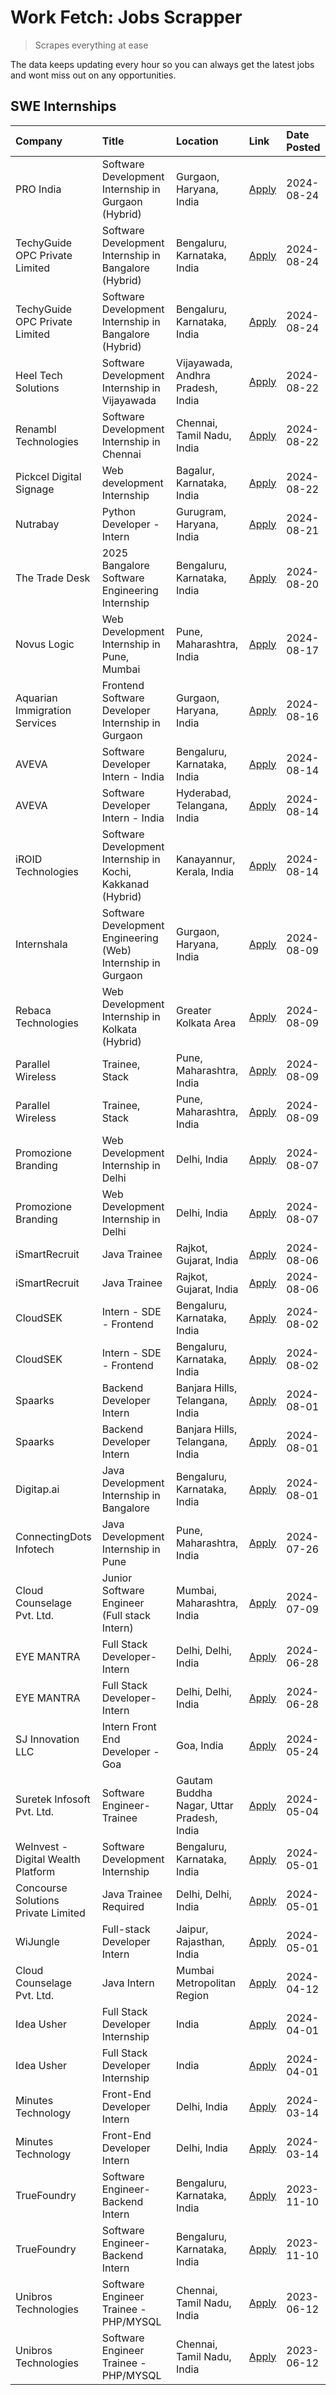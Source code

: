 # Work Fetch: Jobs Scrapper
> Scrapes everything at ease

The data keeps updating every hour so you can always get the latest jobs and wont miss out on any opportunities.

## SWE Internships
<!--START_SECTION:workfetch-->
| Company                             | Title                                                        | Location                                  | Link                                                                                                                                                                                                                                                                                          | Date Posted   |
|:------------------------------------|:-------------------------------------------------------------|:------------------------------------------|:----------------------------------------------------------------------------------------------------------------------------------------------------------------------------------------------------------------------------------------------------------------------------------------------|:--------------|
| PRO India                           | Software Development Internship in Gurgaon (Hybrid)          | Gurgaon, Haryana, India                   | [Apply](https://in.linkedin.com/jobs/view/software-development-internship-in-gurgaon-hybrid-at-pro-india-4009587664?position=43&pageNum=0&refId=VwQ%2FOae3hIuhZ12QGIo4nQ%3D%3D&trackingId=0JDNcTAcfe5nFEg3AtL2pw%3D%3D&trk=public_jobs_jserp-result_search-card)                              | 2024-08-24    |
| TechyGuide OPC Private Limited      | Software Development Internship in Bangalore (Hybrid)        | Bengaluru, Karnataka, India               | [Apply](https://in.linkedin.com/jobs/view/software-development-internship-in-bangalore-hybrid-at-techyguide-opc-private-limited-4009591646?position=50&pageNum=0&refId=VwQ%2FOae3hIuhZ12QGIo4nQ%3D%3D&trackingId=CCeK%2B%2FkqlXan7VZk%2BgmXAg%3D%3D&trk=public_jobs_jserp-result_search-card) | 2024-08-24    |
| TechyGuide OPC Private Limited      | Software Development Internship in Bangalore (Hybrid)        | Bengaluru, Karnataka, India               | [Apply](https://in.linkedin.com/jobs/view/software-development-internship-in-bangalore-hybrid-at-techyguide-opc-private-limited-4009591646?position=1&pageNum=5&refId=FhKtOTwfCM2%2FHMpIAGjd8A%3D%3D&trackingId=HF%2BXe0tKe%2FA7ph2%2FVmXMWA%3D%3D&trk=public_jobs_jserp-result_search-card)  | 2024-08-24    |
| Heel Tech Solutions                 | Software Development Internship in Vijayawada                | Vijayawada, Andhra Pradesh, India         | [Apply](https://in.linkedin.com/jobs/view/software-development-internship-in-vijayawada-at-heel-tech-solutions-4007906692?position=36&pageNum=0&refId=VwQ%2FOae3hIuhZ12QGIo4nQ%3D%3D&trackingId=BKqWinxrrfqB0wcI4924Vg%3D%3D&trk=public_jobs_jserp-result_search-card)                        | 2024-08-22    |
| Renambl Technologies                | Software Development Internship in Chennai                   | Chennai, Tamil Nadu, India                | [Apply](https://in.linkedin.com/jobs/view/software-development-internship-in-chennai-at-renambl-technologies-4007910299?position=47&pageNum=0&refId=VwQ%2FOae3hIuhZ12QGIo4nQ%3D%3D&trackingId=cM0q7KV%2BMdKapxe7rzMOpA%3D%3D&trk=public_jobs_jserp-result_search-card)                        | 2024-08-22    |
| Pickcel Digital Signage             | Web development Internship                                   | Bagalur, Karnataka, India                 | [Apply](https://in.linkedin.com/jobs/view/web-development-internship-at-pickcel-digital-signage-4005388106?position=6&pageNum=7&refId=gPKjx1scHZyYYllOoqrtbg%3D%3D&trackingId=CHARgbo0sOaYgjjHiwm%2BEg%3D%3D&trk=public_jobs_jserp-result_search-card)                                        | 2024-08-22    |
| Nutrabay                            | Python Developer - Intern                                    | Gurugram, Haryana, India                  | [Apply](https://in.linkedin.com/jobs/view/python-developer-intern-at-nutrabay-4003909226?position=45&pageNum=0&refId=VwQ%2FOae3hIuhZ12QGIo4nQ%3D%3D&trackingId=%2BNWa5CT6PTVfYF4D57JnwA%3D%3D&trk=public_jobs_jserp-result_search-card)                                                       | 2024-08-21    |
| The Trade Desk                      | 2025 Bangalore Software Engineering Internship               | Bengaluru, Karnataka, India               | [Apply](https://in.linkedin.com/jobs/view/2025-bangalore-software-engineering-internship-at-the-trade-desk-3987456531?position=10&pageNum=0&refId=VwQ%2FOae3hIuhZ12QGIo4nQ%3D%3D&trackingId=PV6mE1L4zc2YLN5X0pdLRg%3D%3D&trk=public_jobs_jserp-result_search-card)                            | 2024-08-20    |
| Novus Logic                         | Web Development Internship in Pune, Mumbai                   | Pune, Maharashtra, India                  | [Apply](https://in.linkedin.com/jobs/view/web-development-internship-in-pune-mumbai-at-novus-logic-4003713081?position=49&pageNum=0&refId=VwQ%2FOae3hIuhZ12QGIo4nQ%3D%3D&trackingId=I0wfxw%2BQkeTwtiClt66cXA%3D%3D&trk=public_jobs_jserp-result_search-card)                                  | 2024-08-17    |
| Aquarian Immigration Services       | Frontend Software Developer Internship in Gurgaon            | Gurgaon, Haryana, India                   | [Apply](https://in.linkedin.com/jobs/view/frontend-software-developer-internship-in-gurgaon-at-aquarian-immigration-services-4003119832?position=3&pageNum=7&refId=gPKjx1scHZyYYllOoqrtbg%3D%3D&trackingId=h62fWWWXZHdoxKjGePMbbw%3D%3D&trk=public_jobs_jserp-result_search-card)             | 2024-08-16    |
| AVEVA                               | Software Developer Intern - India                            | Bengaluru, Karnataka, India               | [Apply](https://in.linkedin.com/jobs/view/software-developer-intern-india-at-aveva-3998279987?position=7&pageNum=0&refId=VwQ%2FOae3hIuhZ12QGIo4nQ%3D%3D&trackingId=s9wARxFWMtV62RfE7xQHaQ%3D%3D&trk=public_jobs_jserp-result_search-card)                                                     | 2024-08-14    |
| AVEVA                               | Software Developer Intern - India                            | Hyderabad, Telangana, India               | [Apply](https://in.linkedin.com/jobs/view/software-developer-intern-india-at-aveva-3998281598?position=13&pageNum=0&refId=VwQ%2FOae3hIuhZ12QGIo4nQ%3D%3D&trackingId=Cl5WmFRJ1Gcvb1%2F7q0nXiw%3D%3D&trk=public_jobs_jserp-result_search-card)                                                  | 2024-08-14    |
| iROID Technologies                  | Software Development Internship in Kochi, Kakkanad (Hybrid)  | Kanayannur, Kerala, India                 | [Apply](https://in.linkedin.com/jobs/view/software-development-internship-in-kochi-kakkanad-hybrid-at-iroid-technologies-4001742220?position=7&pageNum=7&refId=gPKjx1scHZyYYllOoqrtbg%3D%3D&trackingId=IX5HoitLpRfOqIDVnEhraA%3D%3D&trk=public_jobs_jserp-result_search-card)                 | 2024-08-14    |
| Internshala                         | Software Development Engineering (Web) Internship in Gurgaon | Gurgaon, Haryana, India                   | [Apply](https://in.linkedin.com/jobs/view/software-development-engineering-web-internship-in-gurgaon-at-internshala-3997620471?position=4&pageNum=0&refId=VwQ%2FOae3hIuhZ12QGIo4nQ%3D%3D&trackingId=KTTOwLlv6UW1QSwGRGhzWQ%3D%3D&trk=public_jobs_jserp-result_search-card)                    | 2024-08-09    |
| Rebaca Technologies                 | Web Development Internship in Kolkata (Hybrid)               | Greater Kolkata Area                      | [Apply](https://in.linkedin.com/jobs/view/web-development-internship-in-kolkata-hybrid-at-rebaca-technologies-3997621369?position=42&pageNum=0&refId=VwQ%2FOae3hIuhZ12QGIo4nQ%3D%3D&trackingId=vs4%2FmM4P7jaT0yN33noAYw%3D%3D&trk=public_jobs_jserp-result_search-card)                       | 2024-08-09    |
| Parallel Wireless                   | Trainee, Stack                                               | Pune, Maharashtra, India                  | [Apply](https://in.linkedin.com/jobs/view/trainee-stack-at-parallel-wireless-3905689841?position=56&pageNum=0&refId=VwQ%2FOae3hIuhZ12QGIo4nQ%3D%3D&trackingId=TreZRP25cxY%2Bg%2B1S6jWtxA%3D%3D&trk=public_jobs_jserp-result_search-card)                                                      | 2024-08-09    |
| Parallel Wireless                   | Trainee, Stack                                               | Pune, Maharashtra, India                  | [Apply](https://in.linkedin.com/jobs/view/trainee-stack-at-parallel-wireless-3905689841?position=7&pageNum=5&refId=FhKtOTwfCM2%2FHMpIAGjd8A%3D%3D&trackingId=t11DwLD6OBZytERaasv8NQ%3D%3D&trk=public_jobs_jserp-result_search-card)                                                           | 2024-08-09    |
| Promozione Branding                 | Web Development Internship in Delhi                          | Delhi, India                              | [Apply](https://in.linkedin.com/jobs/view/web-development-internship-in-delhi-at-promozione-branding-3995559880?position=28&pageNum=0&refId=VwQ%2FOae3hIuhZ12QGIo4nQ%3D%3D&trackingId=9et5hwQahvP5M1Xz715yoQ%3D%3D&trk=public_jobs_jserp-result_search-card)                                  | 2024-08-07    |
| Promozione Branding                 | Web Development Internship in Delhi                          | Delhi, India                              | [Apply](https://in.linkedin.com/jobs/view/web-development-internship-in-delhi-at-promozione-branding-3995559880?position=3&pageNum=2&refId=jVd0mVmyIlFCg57BgNo2Yw%3D%3D&trackingId=rGDImU9c6unjc6sZ2Rf1aQ%3D%3D&trk=public_jobs_jserp-result_search-card)                                     | 2024-08-07    |
| iSmartRecruit                       | Java Trainee                                                 | Rajkot, Gujarat, India                    | [Apply](https://in.linkedin.com/jobs/view/java-trainee-at-ismartrecruit-3992301825?position=33&pageNum=0&refId=VwQ%2FOae3hIuhZ12QGIo4nQ%3D%3D&trackingId=JTvG%2B4WTwrmlp98yrozAzg%3D%3D&trk=public_jobs_jserp-result_search-card)                                                             | 2024-08-06    |
| iSmartRecruit                       | Java Trainee                                                 | Rajkot, Gujarat, India                    | [Apply](https://in.linkedin.com/jobs/view/java-trainee-at-ismartrecruit-3992301825?position=8&pageNum=2&refId=jVd0mVmyIlFCg57BgNo2Yw%3D%3D&trackingId=e9dCIxMEAx41jAdkB8VSVQ%3D%3D&trk=public_jobs_jserp-result_search-card)                                                                  | 2024-08-06    |
| CloudSEK                            | Intern - SDE - Frontend                                      | Bengaluru, Karnataka, India               | [Apply](https://in.linkedin.com/jobs/view/intern-sde-frontend-at-cloudsek-3991574495?position=27&pageNum=0&refId=VwQ%2FOae3hIuhZ12QGIo4nQ%3D%3D&trackingId=rOk7Hj5CQx7RjtX%2F1HglBg%3D%3D&trk=public_jobs_jserp-result_search-card)                                                           | 2024-08-02    |
| CloudSEK                            | Intern - SDE - Frontend                                      | Bengaluru, Karnataka, India               | [Apply](https://in.linkedin.com/jobs/view/intern-sde-frontend-at-cloudsek-3991574495?position=2&pageNum=2&refId=jVd0mVmyIlFCg57BgNo2Yw%3D%3D&trackingId=om3bu%2B8uny4FuRtXhLeRlw%3D%3D&trk=public_jobs_jserp-result_search-card)                                                              | 2024-08-02    |
| Spaarks                             | Backend Developer Intern                                     | Banjara Hills, Telangana, India           | [Apply](https://in.linkedin.com/jobs/view/backend-developer-intern-at-spaarks-3990226465?position=31&pageNum=0&refId=VwQ%2FOae3hIuhZ12QGIo4nQ%3D%3D&trackingId=pnpZqnZQR6ZYoS%2Fi%2BGiqOg%3D%3D&trk=public_jobs_jserp-result_search-card)                                                     | 2024-08-01    |
| Spaarks                             | Backend Developer Intern                                     | Banjara Hills, Telangana, India           | [Apply](https://in.linkedin.com/jobs/view/backend-developer-intern-at-spaarks-3990226465?position=6&pageNum=2&refId=jVd0mVmyIlFCg57BgNo2Yw%3D%3D&trackingId=Jrx2QuQuuAfq%2F7KGw64Xuw%3D%3D&trk=public_jobs_jserp-result_search-card)                                                          | 2024-08-01    |
| Digitap.ai                          | Java Development Internship in Bangalore                     | Bengaluru, Karnataka, India               | [Apply](https://in.linkedin.com/jobs/view/java-development-internship-in-bangalore-at-digitap-ai-3990246711?position=9&pageNum=7&refId=gPKjx1scHZyYYllOoqrtbg%3D%3D&trackingId=EEx6pHmVOCDA8%2FkDOwFjbQ%3D%3D&trk=public_jobs_jserp-result_search-card)                                       | 2024-08-01    |
| ConnectingDots Infotech             | Java Development Internship in Pune                          | Pune, Maharashtra, India                  | [Apply](https://in.linkedin.com/jobs/view/java-development-internship-in-pune-at-connectingdots-infotech-3983314097?position=41&pageNum=0&refId=VwQ%2FOae3hIuhZ12QGIo4nQ%3D%3D&trackingId=yd%2FhQ%2FUi4CrJzebfz%2BrX9w%3D%3D&trk=public_jobs_jserp-result_search-card)                        | 2024-07-26    |
| Cloud Counselage Pvt. Ltd.          | Junior Software Engineer (Full stack Intern)                 | Mumbai, Maharashtra, India                | [Apply](https://in.linkedin.com/jobs/view/junior-software-engineer-full-stack-intern-at-cloud-counselage-pvt-ltd-3967725851?position=23&pageNum=0&refId=VwQ%2FOae3hIuhZ12QGIo4nQ%3D%3D&trackingId=YwpK6SLPEatraKJBzxBonA%3D%3D&trk=public_jobs_jserp-result_search-card)                      | 2024-07-09    |
| EYE MANTRA                          | Full Stack Developer- Intern                                 | Delhi, Delhi, India                       | [Apply](https://in.linkedin.com/jobs/view/full-stack-developer-intern-at-eye-mantra-3960988037?position=54&pageNum=0&refId=VwQ%2FOae3hIuhZ12QGIo4nQ%3D%3D&trackingId=GANhsQDKZ3hoiEiHHH1Efg%3D%3D&trk=public_jobs_jserp-result_search-card)                                                   | 2024-06-28    |
| EYE MANTRA                          | Full Stack Developer- Intern                                 | Delhi, Delhi, India                       | [Apply](https://in.linkedin.com/jobs/view/full-stack-developer-intern-at-eye-mantra-3960988037?position=5&pageNum=5&refId=FhKtOTwfCM2%2FHMpIAGjd8A%3D%3D&trackingId=QA5WVtEr8KME3Y9s8wZObw%3D%3D&trk=public_jobs_jserp-result_search-card)                                                    | 2024-06-28    |
| SJ Innovation LLC                   | Intern Front End Developer - Goa                             | Goa, India                                | [Apply](https://in.linkedin.com/jobs/view/intern-front-end-developer-goa-at-sj-innovation-llc-3931678611?position=19&pageNum=0&refId=VwQ%2FOae3hIuhZ12QGIo4nQ%3D%3D&trackingId=5BeL4EQo%2B6u5qNMac3CzzA%3D%3D&trk=public_jobs_jserp-result_search-card)                                       | 2024-05-24    |
| Suretek Infosoft Pvt. Ltd.          | Software Engineer-Trainee                                    | Gautam Buddha Nagar, Uttar Pradesh, India | [Apply](https://in.linkedin.com/jobs/view/software-engineer-trainee-at-suretek-infosoft-pvt-ltd-3916999948?position=44&pageNum=0&refId=VwQ%2FOae3hIuhZ12QGIo4nQ%3D%3D&trackingId=ixt0dAqtRnZlS3%2Fs39%2F7bg%3D%3D&trk=public_jobs_jserp-result_search-card)                                   | 2024-05-04    |
| WeInvest - Digital Wealth Platform  | Software Development Internship                              | Bengaluru, Karnataka, India               | [Apply](https://in.linkedin.com/jobs/view/software-development-internship-at-weinvest-digital-wealth-platform-3912867225?position=3&pageNum=0&refId=VwQ%2FOae3hIuhZ12QGIo4nQ%3D%3D&trackingId=vdboJ4LI3SgH9bAnxTOGFw%3D%3D&trk=public_jobs_jserp-result_search-card)                          | 2024-05-01    |
| Concourse Solutions Private Limited | Java Trainee Required                                        | Delhi, Delhi, India                       | [Apply](https://in.linkedin.com/jobs/view/java-trainee-required-at-concourse-solutions-private-limited-3912869388?position=16&pageNum=0&refId=VwQ%2FOae3hIuhZ12QGIo4nQ%3D%3D&trackingId=zdWjoOByJGYiVtxf3Xje4Q%3D%3D&trk=public_jobs_jserp-result_search-card)                                | 2024-05-01    |
| WiJungle                            | Full-stack Developer Intern                                  | Jaipur, Rajasthan, India                  | [Apply](https://in.linkedin.com/jobs/view/full-stack-developer-intern-at-wijungle-3912864543?position=4&pageNum=7&refId=gPKjx1scHZyYYllOoqrtbg%3D%3D&trackingId=7c1c4UsjoOkiXuDg98sF2A%3D%3D&trk=public_jobs_jserp-result_search-card)                                                        | 2024-05-01    |
| Cloud Counselage Pvt. Ltd.          | Java Intern                                                  | Mumbai Metropolitan Region                | [Apply](https://in.linkedin.com/jobs/view/java-intern-at-cloud-counselage-pvt-ltd-3896025667?position=48&pageNum=0&refId=VwQ%2FOae3hIuhZ12QGIo4nQ%3D%3D&trackingId=Z9H7Yh6pDUAFGDQgsgOmQA%3D%3D&trk=public_jobs_jserp-result_search-card)                                                     | 2024-04-12    |
| Idea Usher                          | Full Stack Developer Internship                              | India                                     | [Apply](https://in.linkedin.com/jobs/view/full-stack-developer-internship-at-idea-usher-3879565540?position=30&pageNum=0&refId=VwQ%2FOae3hIuhZ12QGIo4nQ%3D%3D&trackingId=xcJCMg2Q52xhe%2FTUELo15w%3D%3D&trk=public_jobs_jserp-result_search-card)                                             | 2024-04-01    |
| Idea Usher                          | Full Stack Developer Internship                              | India                                     | [Apply](https://in.linkedin.com/jobs/view/full-stack-developer-internship-at-idea-usher-3879565540?position=5&pageNum=2&refId=jVd0mVmyIlFCg57BgNo2Yw%3D%3D&trackingId=w6CgiQ%2FJZpMoJW5Ld6FjYw%3D%3D&trk=public_jobs_jserp-result_search-card)                                                | 2024-04-01    |
| Minutes Technology                  | Front-End Developer Intern                                   | Delhi, India                              | [Apply](https://in.linkedin.com/jobs/view/front-end-developer-intern-at-minutes-technology-3853712549?position=26&pageNum=0&refId=VwQ%2FOae3hIuhZ12QGIo4nQ%3D%3D&trackingId=el61z3knYG9c5v0XRNCl1Q%3D%3D&trk=public_jobs_jserp-result_search-card)                                            | 2024-03-14    |
| Minutes Technology                  | Front-End Developer Intern                                   | Delhi, India                              | [Apply](https://in.linkedin.com/jobs/view/front-end-developer-intern-at-minutes-technology-3853712549?position=1&pageNum=2&refId=jVd0mVmyIlFCg57BgNo2Yw%3D%3D&trackingId=VEtwAPhJQvHIfXhhbTbHdg%3D%3D&trk=public_jobs_jserp-result_search-card)                                               | 2024-03-14    |
| TrueFoundry                         | Software Engineer-Backend Intern                             | Bengaluru, Karnataka, India               | [Apply](https://in.linkedin.com/jobs/view/software-engineer-backend-intern-at-truefoundry-3779508170?position=51&pageNum=0&refId=VwQ%2FOae3hIuhZ12QGIo4nQ%3D%3D&trackingId=bUXs77NyoFWdn8BwrqPy6A%3D%3D&trk=public_jobs_jserp-result_search-card)                                             | 2023-11-10    |
| TrueFoundry                         | Software Engineer-Backend Intern                             | Bengaluru, Karnataka, India               | [Apply](https://in.linkedin.com/jobs/view/software-engineer-backend-intern-at-truefoundry-3779508170?position=2&pageNum=5&refId=FhKtOTwfCM2%2FHMpIAGjd8A%3D%3D&trackingId=ciTxJ1SiLkh3IkBLRbfISA%3D%3D&trk=public_jobs_jserp-result_search-card)                                              | 2023-11-10    |
| Unibros Technologies                | Software Engineer Trainee - PHP/MYSQL                        | Chennai, Tamil Nadu, India                | [Apply](https://in.linkedin.com/jobs/view/software-engineer-trainee-php-mysql-at-unibros-technologies-3656599241?position=53&pageNum=0&refId=VwQ%2FOae3hIuhZ12QGIo4nQ%3D%3D&trackingId=dgEjG08eN9lfbPtr%2BocGxg%3D%3D&trk=public_jobs_jserp-result_search-card)                               | 2023-06-12    |
| Unibros Technologies                | Software Engineer Trainee - PHP/MYSQL                        | Chennai, Tamil Nadu, India                | [Apply](https://in.linkedin.com/jobs/view/software-engineer-trainee-php-mysql-at-unibros-technologies-3656599241?position=4&pageNum=5&refId=FhKtOTwfCM2%2FHMpIAGjd8A%3D%3D&trackingId=wXqdJ%2FD5vDuzWIUdGeXthg%3D%3D&trk=public_jobs_jserp-result_search-card)                                | 2023-06-12    |
<!--END_SECTION:workfetch-->
